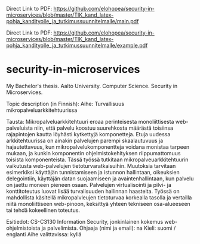 Direct Link to PDF:
https://github.com/elohopea/security-in-microservices/blob/master/TIK_kand_latex-pohja_kandityolle_ja_tutkimussuunnitelmalle/main.pdf

Direct Link to PDF:
https://github.com/elohopea/security-in-microservices/blob/master/TIK_kand_latex-pohja_kandityolle_ja_tutkimussuunnitelmalle/example.pdf

# security-in-microservices
My Bachelor's thesis. Aalto University. Computer Science. Security in Microservices.

Topic description (in Finnish):
Aihe: Turvallisuus mikropalveluarkkitehtuurissa

Tausta: Mikropalveluarkkitehtuuri eroaa perinteisesta monoliittisesta web-palveluista niin, että palvelu koostuu suurehkosta määrästä toisiinsa rajapintojen kautta löyhästi kytkettyjä komponetteja. Etuja uudessa arkkitehtuurissa on ainakin palvelujen parempi skaalautuvuus ja hajautettavuus, kun mikropalvelukomponentteja voidana monistaa tarpeen mukaan, ja kunkin komponentin ohjelmistokehityksen riippumattomuus toisista komponenteista. Tässä työssä tutkitaan mikropalveuarkkitehtuurin vaikutusta web-palvelujen tietoturvaratkaisuihin. Muutoksia tarvitaan esimerkiksi käyttäjän tunnistamiseen ja istunnon hallintaan, oikeuksien delegointiin, käyttäjän datan suojaamiseen ja avaintenhallintaan, kun palvelu on jaettu moneen pieneen osaan. Palvelujen virtualisointi ja pilvi- ja konttitoteutus luovat lisää turvalisuuden hallinnan haasteita. Työssä on mahdollista käsitellä mikropalvleujen tietoturvaa korkealla tasolla ja vertailla niitä monoliittiseen web-pinoon, keksittyä yhteen tekniseen osa-alueeseen tai tehdä kokeellinen toteutus. 

Esitiedot: CS-C3130 Information Security, jonkinlainen kokemus web-ohjelmistoista ja palvelimista.
Ohjaaja (nimi ja email): na
Kieli: suomi / englanti
Aihe valittavissa: kyllä

